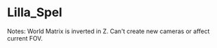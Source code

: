 # Lilla_Spel
Notes:
World Matrix is inverted in Z.
Can't create new cameras or affect current FOV.

